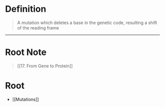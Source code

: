 # Definition
> A mutation which deletes a base in the genetic code, resulting a shift of the reading frame
***
# Root Note
> [[17. From Gene to Protein]]
# Root
- [[Mutations]]